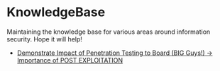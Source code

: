 # KnowledgeBase
Maintaining the knowledge base for various areas around information security. Hope it will help!

 - [Demonstrate Impact of Penetration Testing to Board (BIG Guys!) -> Importance of POST EXPLOITATION](https://github.com/varchashva/KnowledgeBase/blob/master/Post%20Exploitation.md)
